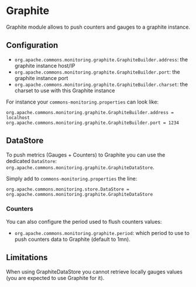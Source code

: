<!---
Licensed to the Apache Software Foundation (ASF) under one
or more contributor license agreements.  See the NOTICE file
distributed with this work for additional information
regarding copyright ownership.  The ASF licenses this file
to you under the Apache License, Version 2.0 (the
"License"); you may not use this file except in compliance
with the License.  You may obtain a copy of the License at

  http://www.apache.org/licenses/LICENSE-2.0

Unless required by applicable law or agreed to in writing,
software distributed under the License is distributed on an
"AS IS" BASIS, WITHOUT WARRANTIES OR CONDITIONS OF ANY
KIND, either express or implied.  See the License for the
specific language governing permissions and limitations
under the License.
-->
# Graphite

Graphite module allows to push counters and gauges to a graphite instance.

## Configuration

* `org.apache.commons.monitoring.graphite.GraphiteBuilder.address`: the graphite instance host/IP
* `org.apache.commons.monitoring.graphite.GraphiteBuilder.port`: the graphite instance port
* `org.apache.commons.monitoring.graphite.GraphiteBuilder.charset`: the charset to use with this Graphite instance

For instance your `commons-monitoring.properties` can look like:

```
org.apache.commons.monitoring.graphite.GraphiteBuilder.address = localhost
org.apache.commons.monitoring.graphite.GraphiteBuilder.port = 1234
```
## DataStore

To push metrics (Gauges + Counters) to Graphite you can use the dedicated `DataStore`: `org.apache.commons.monitoring.graphite.GraphiteDataStore`.

Simply add to `commons-monitoring.properties` the line:

```
org.apache.commons.monitoring.store.DataStore = org.apache.commons.monitoring.graphite.GraphiteDataStore
```

### Counters

You can also configure the period used to flush counters values:

* `org.apache.commons.monitoring.graphite.period`: which period to use to push counters data to Graphite (default to 1mn).

## Limitations

When using GraphiteDataStore you cannot retrieve locally gauges values (you are expected to use Graphite for it).
